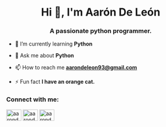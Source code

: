 <h1 align="center">Hi 👋, I'm Aarón De León</h1>
<h3 align="center">A passionate python programmer.</h3>

- 🌱 I’m currently learning **Python**

- 💬 Ask me about **Python**

- 📫 How to reach me **aarondeleon93@gmail.com**

- ⚡ Fun fact **I have an orange cat.**

<h3 align="left">Connect with me:</h3>
<p align="left">
<a href="https://twitter.com/aarondeleon93" target="blank"><img align="center" src="https://raw.githubusercontent.com/rahuldkjain/github-profile-readme-generator/master/src/images/icons/Social/twitter.svg" alt="aarondeleon93" height="30" width="40" /></a>
<a href="https://linkedin.com/in/aarondeleon93" target="blank"><img align="center" src="https://raw.githubusercontent.com/rahuldkjain/github-profile-readme-generator/master/src/images/icons/Social/linked-in-alt.svg" alt="aarondeleon93" height="30" width="40" /></a>
<a href="https://stackoverflow.com/users/aarondeleon93" target="blank"><img align="center" src="https://raw.githubusercontent.com/rahuldkjain/github-profile-readme-generator/master/src/images/icons/Social/stack-overflow.svg" alt="aarondeleon93" height="30" width="40" /></a>
</p>
